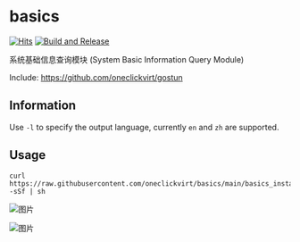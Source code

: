 # basics

[![Hits](https://hits.seeyoufarm.com/api/count/incr/badge.svg?url=https%3A%2F%2Fgithub.com%2Foneclickvirt%2Fbasics&count_bg=%232EFFF8&title_bg=%23555555&icon=&icon_color=%23E7E7E7&title=hits&edge_flat=false)](https://hits.seeyoufarm.com) [![Build and Release](https://github.com/oneclickvirt/basics/actions/workflows/main.yaml/badge.svg)](https://github.com/oneclickvirt/basics/actions/workflows/main.yaml)

系统基础信息查询模块 (System Basic Information Query Module)

Include: https://github.com/oneclickvirt/gostun

## Information

Use ```-l``` to specify the output language, currently ```en``` and ```zh``` are supported.

## Usage

```
curl https://raw.githubusercontent.com/oneclickvirt/basics/main/basics_install.sh -sSf | sh
```

![图片](https://github.com/oneclickvirt/basics/assets/103393591/3ae3c813-8ec2-4da1-a24d-f04de9438c36)

![图片](https://github.com/oneclickvirt/basics/assets/103393591/49404a18-1717-4875-b50d-26a930238248)
